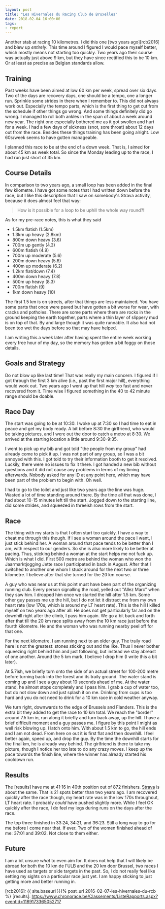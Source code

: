 ```yaml
---
layout: post
title: "Les Hivernales du Racing Club de Bruxelles"
date: 2018-02-04 16:00:00
tags:
- report
---
```


Another stab at racing 10 kilometres. I did this one [two years ago][rcb2016]
and blew up _entirely_. This time around I figured I would pace myself better,
which mostly means not starting too quickly. Two years ago their course was
actually just above 9 km, but they have since rectified this to be 10 km. Or
at least as precise as Belgian standards allow.

## Training

Past weeks have been aimed at low 60 km per week, spread over six days. Two of
the days are recovery days, one should be a tempo, one a longer run. Sprinkle
some strides in there when I remember to. This did not always work out.
Especially the tempo parts, which is the first thing to get cut from the
schedule if other things go wrong. And some things definitely did go wrong. I
managed to roll both ankles in the span of about a week around new year. The
right one especially bothered me as it got swollen and hurt for a week. I had a
few days of sickness (snot, sore throat) about 12 days out from the race.
Besides these things training has been going alright. Low 60s/week seems to
have gotten manageable.

I planned this race to be at the end of a down week. That is, I aimed for about
45 km as week total. So since the Monday leading up to the race, I had run just
short of 35 km.

## Course Details

In comparison to two years ago, a small loop has been added in the final few
kilometre.  I have got some notes that I had written down before the race, but
I like this description that I saw on somebody's Strava activity, because it
does almost feel that way:

> How is it possible for a loop to be uphill the whole way round?!

As for my pre-race notes, this is what they said

- 1.5km flatish (1.5km)
- 1.3km up heavy (2.8km)
- 800m down heavy (3.6)
- 700m up gently (4.3)
- 600m flatish (4.9)
- 700m up moderate (5.6)
- 200m down heavy (5.8)
- 400m up moderate (6.2)
- 1.2km flat/down (7.4)
- 400m down heavy (7.8)
- 500m up heavy (8.3)
- 700m flatish (9)
- 1km down heavy (10)

The first 1.5 km is on streets, after that things are less maintained. You have
some parts that once were paved but have gotten a bit worse for wear, with
cracks and potholes. There are some parts where there are rocks in the ground
keeping the earth together, parts where a thin layer of slippery mud is on top
of that. By and large though it was quite runnable. It also had not been too
wet the days before so that may have helped.

I am writing this a week later after having spent the entire week working every
free hour of my day, so the memory has gotten a bit foggy on those details.

## Goals and Strategy

Do not blow up like last time! That was really my main concern. I figured if I
got through the first 3 km alive (i.e., past the first major hill), everything
would work out. Two years ago I went up that hill _way_ too fast and never
recovered from it. Time wise I figured something in the 40 to 42 minute range
should be doable.

## Race Day

The start was going to be at 10:30. I woke up at 7:30 so I had time to eat in
peace and get my body ready. A bit before 8:30 the girlfriend, who would be
taking pictures, and I were out the door to catch a metro at 8:30. We arrived
at the starting location a little around 9:30-9:35.

I went to pick up my bib and got told "the people from my group" had already
come to pick it up.  I was not part of any group, so I was a bit annoyed with
this. I got told to try their information booth to get it resolved.  Luckily,
there were no issues to fix it there. I got handed a new bib without questions
and it did not cause any problems in terms of my timing afterwards. Nobody
asked for any ID at any point here, which may have been part of the problem to
begin with. Oh well.

I had to go to the toilet and just like two years ago the line was huge. Wasted
a lot of time standing around there. By the time all that was done, I had about
10-15 minutes left till the start. Jogged down to the starting line, did some
strides, and squeezed in threeish rows from the start.

## Race

The thing with my starts is that I often start too quickly.  I have a way to
cheat me through this though.  If I see a woman around the pace I want, I just
stick behind her.  A woman around that pace tends to be better than I am, with
respect to our genders.  So she is also more likely to be better at pacing.
Thus, sticking behind a woman at the start helps me not fuck up.  Which is what
I did.  First 500 metre are behind the woman who won the Jaarmarktjogging Jette
race I participated in back in August. After that I switched to another one
whom I stuck around for the next two or three kilometre.  I believe after that
she turned for the 20 km course.

A guy who was near us at this point must have been part of the organizing
running club.  Every person signalling the road, yelled out "Allez Marc" when
they saw him.  I dropped him once we started the hill after 1.5 km.  Some other
guy passes me up the hill, but I do not let it distract me from my own heart
rate (low 170s, which is around my LT heart rate).  This is the hill I killed
myself on two years ago after all.  He does not get particularly far and on the
downhill right after the climb, I pass him again.  We go a bit back and forth
after that till the 20 km race splits away from the 10 km race just before the
fourth kilometre.  He and the woman who was running nearby peel off for that
one.

For the next kilometre, I am running next to an older guy.  The traily road
here is not the greatest: stones sticking out and the like.  Thus I never
bother squeezing right behind him and just following, but instead we stay
abreast of one another.  Around the 5 km mark, I believe I drop him (I write
this a bit later).

At 5.7ish, we briefly turn onto the side of an actual street for 100-200 metre
before turning back into the forest and its traily ground.  The water stand is
coming up and I see a guy about 10 seconds ahead of me.  At the water stand, he
almost stops completely and I pass him.  I grab a cup of water too, but do not
slow down and just splash it on me.  Drinking from cups is too hard and you do
not need to drink for a 10 km race in cold weather anyway.

We turn right, downwards to the edge of Brussels and Flanders.  This is the
extra bit they added to get the race to 10 km total.  We reach the "border"
around 7.5 km in, run along it briefly and turn back away, up the hill.  I have
a brief difficult moment and a guy passes me.  I figure by this point I might
as well risk blowing up.  I latch onto him.  With about 1.5 km to go, the hill
ends and I am not dead.  From here on out it is first flat and then downhill.
I feel better again, speed up, and drop the guy.  By the time the downhill
starts for the final km, he is already way behind.  The girlfriend is there to
take my picture, though I notice her too late to do any crazy moves.  I keep up
the pace towards the finish line, where the winner has already started his
cooldown run.

## Results

The [results] have me at 41:16 in 40th position out of 872 finishers.  [Strava]
is about the same.  That is 21 spots better than two years ago.  I am recovered
quickly after the race though, my heart rate was in the low 170s throughout, LT
heart rate.  I probably _could_ have pushed slightly more.  While I feel OK
quickly after the race, I do feel my legs during runs on the days after the
race.

The top three finished in 33:24, 34:21, and 36:23. Still a long way to go for
me before I come near that. If ever. Two of the women finished ahead of me:
37:01 and 39:02. Not close to them either.

## Future

I am a bit unsure _what_ to even aim for.  It does not help that I will likely
be abroad for both the 10 km de l'ULB and the 20 km door Brussel, two races I
have used as targets or side targets in the past.  So, I do not really feel
like setting my sights on a particular race just yet. I am happy sticking to
just getting more and better running in.

[strava]: https://www.strava.com/activities/1390796816
[rcb2016]: {{ site.baseurl }}{% post_url 2016-02-07-les-hivernales-du-rcb %}
[results]: https://www.chronorace.be/Classements/ListeRapports.aspx?eventId=1189173365052717
